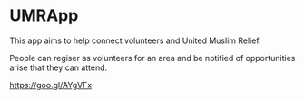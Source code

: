 # UMRApp
This app aims to help connect volunteers and United Muslim Relief.

People can regiser as volunteers for an area and be notified of opportunities arise that they can attend.

https://goo.gl/AYgVFx
